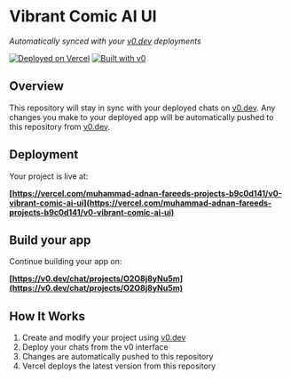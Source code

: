 # Vibrant Comic AI UI

*Automatically synced with your [v0.dev](https://v0.dev) deployments*

[![Deployed on Vercel](https://img.shields.io/badge/Deployed%20on-Vercel-black?style=for-the-badge&logo=vercel)](https://vercel.com/muhammad-adnan-fareeds-projects-b9c0d141/v0-vibrant-comic-ai-ui)
[![Built with v0](https://img.shields.io/badge/Built%20with-v0.dev-black?style=for-the-badge)](https://v0.dev/chat/projects/O2O8j8yNu5m)

## Overview

This repository will stay in sync with your deployed chats on [v0.dev](https://v0.dev).
Any changes you make to your deployed app will be automatically pushed to this repository from [v0.dev](https://v0.dev).

## Deployment

Your project is live at:

**[https://vercel.com/muhammad-adnan-fareeds-projects-b9c0d141/v0-vibrant-comic-ai-ui](https://vercel.com/muhammad-adnan-fareeds-projects-b9c0d141/v0-vibrant-comic-ai-ui)**

## Build your app

Continue building your app on:

**[https://v0.dev/chat/projects/O2O8j8yNu5m](https://v0.dev/chat/projects/O2O8j8yNu5m)**

## How It Works

1. Create and modify your project using [v0.dev](https://v0.dev)
2. Deploy your chats from the v0 interface
3. Changes are automatically pushed to this repository
4. Vercel deploys the latest version from this repository